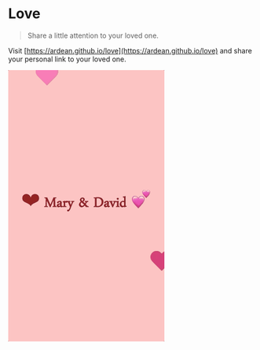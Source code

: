 # Love

> Share a little attention to your loved one.

Visit [https://ardean.github.io/love](https://ardean.github.io/love) and share your personal link to your loved one.

![Screenshot](/love.gif)
